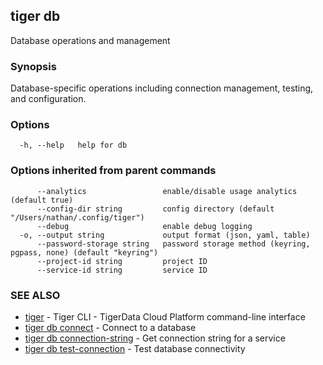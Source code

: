 ## tiger db

Database operations and management

### Synopsis

Database-specific operations including connection management, testing, and configuration.

### Options

```
  -h, --help   help for db
```

### Options inherited from parent commands

```
      --analytics                 enable/disable usage analytics (default true)
      --config-dir string         config directory (default "/Users/nathan/.config/tiger")
      --debug                     enable debug logging
  -o, --output string             output format (json, yaml, table)
      --password-storage string   password storage method (keyring, pgpass, none) (default "keyring")
      --project-id string         project ID
      --service-id string         service ID
```

### SEE ALSO

* [tiger](tiger.md)	 - Tiger CLI - TigerData Cloud Platform command-line interface
* [tiger db connect](tiger_db_connect.md)	 - Connect to a database
* [tiger db connection-string](tiger_db_connection-string.md)	 - Get connection string for a service
* [tiger db test-connection](tiger_db_test-connection.md)	 - Test database connectivity

